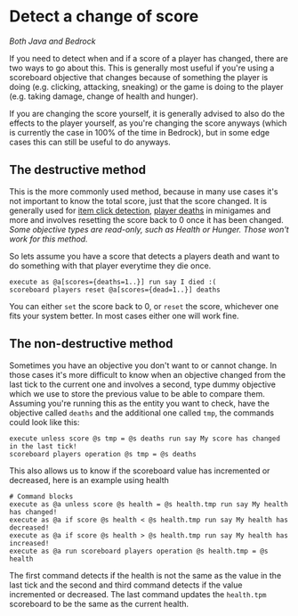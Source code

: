 # Detect a change of score

_Both Java and Bedrock_

If you need to detect when and if a score of a player has changed, there are two ways to go about this. This is generally most useful if you're using a scoreboard objective that changes because of something the player is doing (e.g. clicking, attacking, sneaking) or the game is doing to the player (e.g. taking damage, change of health and hunger).

If you are changing the score yourself, it is generally advised to also do the effects to the player yourself, as you're changing the score anyways (which is currently the case in 100% of the time in Bedrock), but in some edge cases this can still be useful to do anyways.

## The destructive method

This is the more commonly used method, because in many use cases it's not important to know the total score, just that the score changed. It is generally used for [item click detection](/wiki/questions/itemclick), [player deaths](/wiki/questions/playerdeaths) in minigames and more and involves resetting the score back to 0 once it has been changed.  
_Some objective types are read-only, such as Health or Hunger. Those won't work for this method._

So lets assume you have a score that detects a players death and want to do something with that player everytime they die once.

    execute as @a[scores={deaths=1..}] run say I died :(
    scoreboard players reset @a[scores={dead=1..}] deaths
    

You can either `set` the score back to 0, or `reset` the score, whichever one fits your system better. In most cases either one will work fine.

## The non-destructive method

Sometimes you have an objective you don't want to or cannot change. In those cases it's more difficult to know when an objective changed from the last tick to the current one and involves a second, type dummy objective which we use to store the previous value to be able to compare them. Assuming you're running this as the entity you want to check, have the objective called `deaths` and the additional one called `tmp`, the commands could look like this:

    execute unless score @s tmp = @s deaths run say My score has changed in the last tick!
    scoreboard players operation @s tmp = @s deaths

This also allows us to know if the scoreboard value has incremented or decreased, here is an example using health

    # Command blocks
    execute as @a unless score @s health = @s health.tmp run say My health has changed!
    execute as @a if score @s health < @s health.tmp run say My health has decreased!
    execute as @a if score @s health > @s health.tmp run say My health has increased!
    execute as @a run scoreboard players operation @s health.tmp = @s health

The first command detects if the health is not the same as the value in the last tick and the second and third command detects if the value incremented or decreased. The last command updates the `health.tpm` scoreboard to be the same as the current health.

